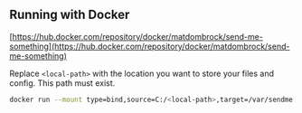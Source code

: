 ## Running with Docker

[https://hub.docker.com/repository/docker/matdombrock/send-me-something](https://hub.docker.com/repository/docker/matdombrock/send-me-something)

Replace `<local-path>` with the location you want to store your files and config. This path must exist.  

```bash
docker run --mount type=bind,source=C:/<local-path>,target=/var/sendme -p 1337:8080 -it --name sendme matdombrock/send-me-something
```